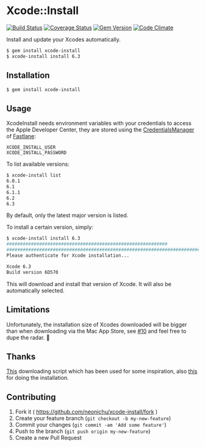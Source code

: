 # Xcode::Install

[![Build Status](http://img.shields.io/travis/neonichu/xcode-install/master.svg?style=flat)](https://travis-ci.org/neonichu/xcode-install)
[![Coverage Status](https://coveralls.io/repos/neonichu/xcode-install/badge.svg)](https://coveralls.io/r/neonichu/xcode-install)
[![Gem Version](http://img.shields.io/gem/v/xcode-install.svg?style=flat)](http://badge.fury.io/rb/xcode-install)
[![Code Climate](http://img.shields.io/codeclimate/github/neonichu/xcode-install.svg?style=flat)](https://codeclimate.com/github/neonichu/xcode-install)

Install and update your Xcodes automatically.

```bash
$ gem install xcode-install
$ xcode-install install 6.3
```

## Installation

```bash
$ gem install xcode-install
```

## Usage

XcodeInstall needs environment variables with your credentials to access the Apple Developer
Center, they are stored using the [CredentialsManager][1] of [Fastlane][2]:

```
XCODE_INSTALL_USER
XCODE_INSTALL_PASSWORD
```

To list available versions:

```bash
$ xcode-install list
6.0.1
6.1
6.1.1
6.2
6.3
```

By default, only the latest major version is listed.

To install a certain version, simply:

```bash
$ xcode-install install 6.3
###########################################################               82.1%
######################################################################## 100.0%
Please authenticate for Xcode installation...

Xcode 6.3
Build version 6D570
```

This will download and install that version of Xcode. It will also be automatically selected.

## Limitations

Unfortunately, the installation size of Xcodes downloaded will be bigger than when downloading via the Mac App Store, see [#10](/../../issues/10) and feel free to dupe the radar. 📡

## Thanks

[This][3] downloading script which has been used for some inspiration, also [this][4]
for doing the installation.

## Contributing

1. Fork it ( https://github.com/neonichu/xcode-install/fork )
2. Create your feature branch (`git checkout -b my-new-feature`)
3. Commit your changes (`git commit -am 'Add some feature'`)
4. Push to the branch (`git push origin my-new-feature`)
5. Create a new Pull Request


[1]: https://github.com/fastlane/credentials_manager#using-environment-variables
[2]: http://fastlane.tools
[3]: http://atastypixel.com/blog/resuming-adc-downloads-cos-safari-sucks/
[4]: https://github.com/magneticbear/Jenkins_Bootstrap
